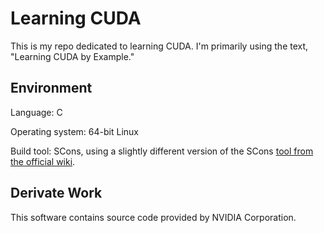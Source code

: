 # Learning CUDA

This is my repo dedicated to learning CUDA. I'm primarily using the text, "Learning CUDA by Example."

## Environment

Language: C

Operating system: 64-bit Linux 

Build tool: SCons, using a slightly different version of the SCons [tool from the official wiki](https://bitbucket.org/scons/scons/wiki/CudaTool).

## Derivate Work

This software contains source code provided by NVIDIA Corporation.
